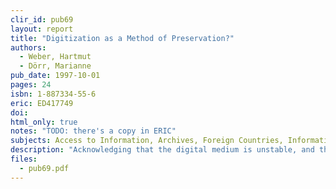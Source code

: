 ```yaml
---
clir_id: pub69
layout: report
title: "Digitization as a Method of Preservation?"
authors: 
  - Weber, Hartmut
  - Dörr, Marianne
pub_date: 1997-10-01
pages: 24
isbn: 1-887334-55-6
eric: ED417749
doi:
html_only: true
notes: "TODO: there's a copy in ERIC"
subjects: Access to Information, Archives, Foreign Countries, Information Management, Information Storage, Information Technology, Microfilm, Microreproduction, Nonprint Media, Preservation, Reference Materials
description: "Acknowledging that the digital medium is unstable, and therefore risky as a preservation medium, the report investigates how digitizing and microfilming can be combined to achieve both optimal access and maximum preservation."
files:
  - pub69.pdf
---
```

